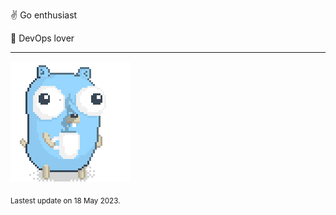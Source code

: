:v: Go enthusiast

:muscle: DevOps lover

---

![Image alt text](/images/gopher_with_coffee.gif)


<sub>Lastest update on 18 May 2023.</sub>

